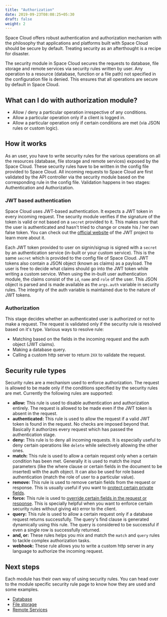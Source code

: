```yaml
---
title: "Authorization"
date: 2019-09-23T08:08:25+05:30
draft: false
weight: 2
---
```


Space Cloud offers robust authentication and authorization mechanism with the philosophy that applications and platforms built with Space Cloud should be secure by default. Treating security as an afterthought is a recipe for disaster.

The security module in Space Cloud secures the requests to database, file storage and remote services via security rules written by user. Any operation to a resource (database, function or a file path) not specified in the configuration file is denied. This ensures that all operations are secure by default in Space Cloud.

## What can I do with authorization module?

- Allow / deny a particular operation irrespective of any conditions.
- Allow a particular operation only if a client is logged in.
- Allow a particular operation only if certain conditions are met (via JSON rules or custom logic).

## How it works

As an user, you have to write security rules for the various operations on all the resources (database, file storage and remote services) exposed by the Space Cloud. These security rules have to be written in the config file provided to Space Cloud. All incoming requests to Space Cloud are first validated by the API controller via the security module based on the corresponding rule in the config file. Validation happens in two stages: Authentication and Authorization.

### JWT based authentication

Space Cloud uses JWT-based authentication. It expects a JWT token in every incoming request. The security module verifies if the signature of the token is valid or not based on a `secret` provided to it. This makes sure that the user is authenticated and hasn't tried to change or create his / her own false token. You can check out the [official website](https://jwt.io) of the JWT project to learn more about it.


Each JWT token provided to user on signin/signup is signed with a `secret` by an authentication service (in-built or your custom service). This is the same `secret` which is provided to the config file of Space Cloud. JWT tokens also contain a JSON object (known as claims) as a payload. The user is free to decide what claims should go into the JWT token while writing a custom service. When using the in-built user authentication module, the claims consist of the `id`, `name` and `role` of the user. This JSON object is parsed and is made available as the `args.auth` variable in security rules. The integrity of the auth variable is maintained due to the nature of JWT tokens.

### Authorization
This stage decides whether an authenticated user is authorized or not to make a request. The request is validated only if the security rule is resolved based on it's type. Various ways to resolve rule:

- Matching based on the fields in the incoming request and the auth object (JWT claims).
- Making a database query.
- Calling a custom http server to return `2XX` to validate the request.

## Security rule types

Security rules are a mechanism used to enforce authorization. The request is allowed to be made only if the conditions specified by the security rules are met. Currently the following rules are supported:

- **allow:** This rule is used to disable authentication and authorization entirely. The request is allowed to be made even if the JWT token is absent in the request.
- **authenticated:** This rule is used to allow the request if a valid JWT token is found in the request. No checks are imposed beyond that. Basically it authorizes every request which has passed the authentication stage.
- **deny:** This rule is to deny all incoming requests. It is especially useful to deny certain operations like `delete` while selectively allowing the other ones.
- **match:** This rule is used to allow a certain request only when a certain condition has been met. Generally it is used to match the input parameters (like the where clause or certain fields in the document to be inserted) with the auth object. It can also be used for role based authentication (match the role of user to a particular value).
- **remove:** This rule is used to remove certain fields from the request or response. This is usually useful if you want to [protect certain private fields](https://github.com/spaceuptech/space-cloud/issues/552).
- **force:** This rule is used to [override certain fields in the request or response](https://github.com/spaceuptech/space-cloud/issues/553). This is specially helpful when you want to enforce certain security rules without giving `403` error to the client.
- **query:** This rule is used to allow a certain request only if a database request returns successfully. The query's find clause is generated dynamically using this rule. The query is considered to be successful if even a single row is successfully returned.
- **and, or:** These rules helps you mix and match the `match` and `query` rules to tackle complex authorization tasks.
- **webhook:** These rule allows you to write a custom http server in any language to authorize the incoming request.

## Next steps

Each module has their own way of using security rules. You can head over to the module specific security rule page to know how they are used and some examples.

- [Database](/docs/security/database)
- [File storage](/docs/security/file-storage)
- [Remote Services](/docs/security/services)
